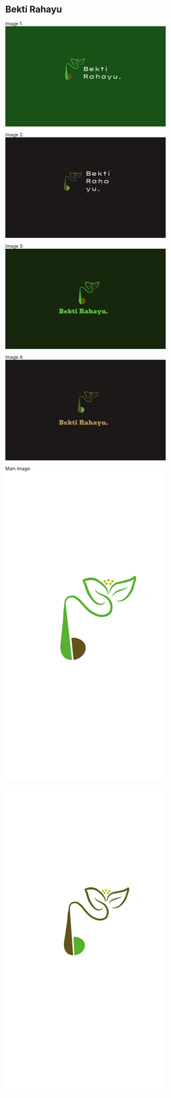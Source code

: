Bekti Rahayu
=============

Image 1:
![img1](./Style/Simplfy-BR1.png)

Image 2:
![img2](./Style/SimplfyBR2.png)

Image 3:
![img3](./Style/BR3.png)

Image 4:
![img4](./Style/BR4.png)


Main Image:
![main1](./NewBr1.png)

![main2](./NewBr2.png)
